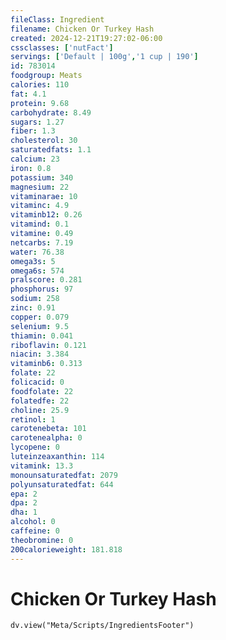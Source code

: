 ```yaml
---
fileClass: Ingredient
filename: Chicken Or Turkey Hash
created: 2024-12-21T19:27:02-06:00
cssclasses: ['nutFact']
servings: ['Default | 100g','1 cup | 190']
id: 783014
foodgroup: Meats
calories: 110
fat: 4.1
protein: 9.68
carbohydrate: 8.49
sugars: 1.27
fiber: 1.3
cholesterol: 30
saturatedfats: 1.1
calcium: 23
iron: 0.8
potassium: 340
magnesium: 22
vitaminarae: 10
vitaminc: 4.9
vitaminb12: 0.26
vitamind: 0.1
vitamine: 0.49
netcarbs: 7.19
water: 76.38
omega3s: 5
omega6s: 574
pralscore: 0.281
phosphorus: 97
sodium: 258
zinc: 0.91
copper: 0.079
selenium: 9.5
thiamin: 0.041
riboflavin: 0.121
niacin: 3.384
vitaminb6: 0.313
folate: 22
folicacid: 0
foodfolate: 22
folatedfe: 22
choline: 25.9
retinol: 1
carotenebeta: 101
carotenealpha: 0
lycopene: 0
luteinzeaxanthin: 114
vitamink: 13.3
monounsaturatedfat: 2079
polyunsaturatedfat: 644
epa: 2
dpa: 2
dha: 1
alcohol: 0
caffeine: 0
theobromine: 0
200calorieweight: 181.818
---
```


# Chicken Or Turkey Hash

```dataviewjs
dv.view("Meta/Scripts/IngredientsFooter")
```